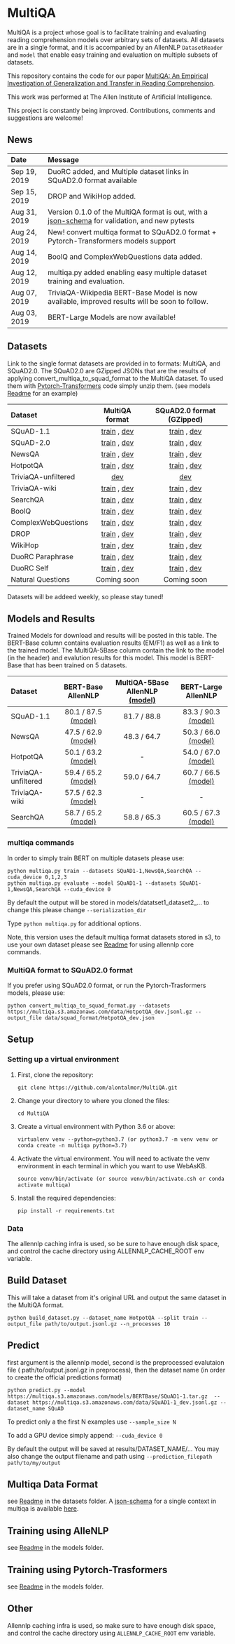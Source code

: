 # MultiQA

MultiQA is a project whose goal is to facilitate training and evaluating reading
comprehension models over arbitrary sets of datasets.
All datasets are in a single format, and it is accompanied by
an AllenNLP `DatasetReader` and `model` that enable easy training and evaluation
on multiple subsets of datasets.

This repository contains the code for our paper [MultiQA: An Empirical Investigation of Generalization and Transfer in Reading Comprehension](https://arxiv.org/abs/1905.13453).

This work was performed at The Allen Institute of Artificial Intelligence.   

This project is constantly being improved. Contributions, comments and suggestions are welcome!

## News

| Date | Message
| :----- | :-----
| Sep 19, 2019 | DuoRC added, and Multiple dataset links in SQuAD2.0 format available 
| Sep 15, 2019 | DROP and WikiHop added. 
| Aug 31, 2019 | Version 0.1.0 of the MultiQA format is out, with a [json-schema](https://github.com/alontalmor/multiqa/blob/master/models/datasets/multiqa_jsonschema.json) for validation, and new pytests  
| Aug 24, 2019 | New! convert multiqa format to SQuAD2.0 format + Pytorch-Transformers models support 
| Aug 14, 2019 | BoolQ and ComplexWebQuestions data added. 
| Aug 12, 2019 | multiqa.py added enabling easy multiple dataset training and evaluation. 
| Aug 07, 2019 | TriviaQA-Wikipedia BERT-Base Model is now available, improved results will be soon to follow. 
| Aug 03, 2019 | BERT-Large Models are now available! 


## Datasets

Link to the single format datasets are provided in to formats: MultiQA, and SQuAD2.0.
The SQuAD2.0 are GZipped JSONs that are the results of applying convert_multiqa_to_squad_format to the MultiQA dataset.
To used them with [Pytorch-Transformers](https://github.com/huggingface/pytorch-transformers) code simply unzip them. (see models [Readme](https://github.com/alontalmor/multiqa/blob/master/models/README.md) for an example)

| Dataset | MultiQA format |  SQuAD2.0 format (GZipped) | 
| :----- | :-----:|  :------------------: | 
| SQuAD-1.1 | [train](https://multiqa.s3.amazonaws.com/data/SQuAD1-1_train.jsonl.gz) , [dev](https://multiqa.s3.amazonaws.com/data/SQuAD1-1_dev.jsonl.gz) | [train](https://multiqa.s3.amazonaws.com/squad2-0_format_data/SQuAD1-1_train.json.gz) , [dev](https://multiqa.s3.amazonaws.com/squad2-0_format_data/SQuAD1-1_train.json.gz)
| SQuAD-2.0 | [train](https://multiqa.s3.amazonaws.com/data/SQuAD2-0_train.jsonl.gz) , [dev](https://multiqa.s3.amazonaws.com/data/SQuAD2-0_dev.jsonl.gz) | [train](https://multiqa.s3.amazonaws.com/squad2-0_format_data/SQuAD2-0_train.json.gz) , [dev](https://multiqa.s3.amazonaws.com/squad2-0_format_data/SQuAD2-0_train.json.gz)
| NewsQA | [train](https://multiqa.s3.amazonaws.com/data/NewsQA_train.jsonl.gz) , [dev](https://multiqa.s3.amazonaws.com/data/NewsQA_dev.jsonl.gz) | [train](https://multiqa.s3.amazonaws.com/squad2-0_format_data/NewsQA_train.json.gz) , [dev](https://multiqa.s3.amazonaws.com/squad2-0_format_data/NewsQA_dev.json.gz)  
| HotpotQA | [train](https://multiqa.s3.amazonaws.com/data/HotpotQA_train.jsonl.gz) , [dev](https://multiqa.s3.amazonaws.com/data/HotpotQA_dev.jsonl.gz) | [train](https://multiqa.s3.amazonaws.com/squad2-0_format_data/HotpotQA_train.json.gz) , [dev](https://multiqa.s3.amazonaws.com/squad2-0_format_data/HotpotQA_dev.json.gz)  
| TriviaQA-unfiltered |  [dev](https://multiqa.s3.amazonaws.com/data/TriviaQA_unfiltered_dev.jsonl.gz) |  [dev](https://multiqa.s3.amazonaws.com/squad2-0_format_data/TriviaQA_unfiltered_dev.json.gz)
| TriviaQA-wiki | [train](https://multiqa.s3.amazonaws.com/data/TriviaQA_wiki_train.jsonl.gz) , [dev](https://multiqa.s3.amazonaws.com/data/TriviaQA_wiki_dev.jsonl.gz) | [train](https://multiqa.s3.amazonaws.com/squad2-0_format_data/TriviaQA_wiki_train.json.gz) , [dev](https://multiqa.s3.amazonaws.com/squad2-0_format_data/TriviaQA_wiki_dev.json.gz)
| SearchQA | [train](https://multiqa.s3.amazonaws.com/data/SearchQA_train.jsonl.gz) , [dev](https://multiqa.s3.amazonaws.com/data/SearchQA_dev.jsonl.gz) | [train](https://multiqa.s3.amazonaws.com/squad2-0_format_data/SearchQA_train.json.gz) , [dev](https://multiqa.s3.amazonaws.com/squad2-0_format_data/SearchQA_dev.json.gz)
| BoolQ | [train](https://multiqa.s3.amazonaws.com/data/BoolQ_jsonl.gz) , [dev](https://multiqa.s3.amazonaws.com/data/BoolQ_dev.jsonl.gz) | [train](https://multiqa.s3.amazonaws.com/squad2-0_format_data/BoolQ_json.gz) , [dev](https://multiqa.s3.amazonaws.com/squad2-0_format_data/BoolQ_dev.json.gz) 
| ComplexWebQuestions | [train](https://multiqa.s3.amazonaws.com/data/ComplexWebQuestions_jsonl.gz) , [dev](https://multiqa.s3.amazonaws.com/data/ComplexWebQuestions_dev.jsonl.gz) | [train](https://multiqa.s3.amazonaws.com/squad2-0_format_data/ComplexWebQuestions_json.gz) , [dev](https://multiqa.s3.amazonaws.com/squad2-0_format_data/ComplexWebQuestions_dev.json.gz) |
| DROP | [train](https://multiqa.s3.amazonaws.com/data/DROP_jsonl.gz) , [dev](https://multiqa.s3.amazonaws.com/data/DROP_dev.jsonl.gz) | [train](https://multiqa.s3.amazonaws.com/squad2-0_format_data/DROP_json.gz) , [dev](https://multiqa.s3.amazonaws.com/squad2-0_format_data/DROP_dev.json.gz)
| WikiHop | [train](https://multiqa.s3.amazonaws.com/data/WikiHop_jsonl.gz) , [dev](https://multiqa.s3.amazonaws.com/data/WikiHop_dev.jsonl.gz) | [train](https://multiqa.s3.amazonaws.com/squad2-0_format_data/WikiHop_json.gz) , [dev](https://multiqa.s3.amazonaws.com/squad2-0_format_data/WikiHop_dev.json.gz)
| DuoRC Paraphrase| [train](https://multiqa.s3.amazonaws.com/data/DuoRC_Paraphrase_jsonl.gz) , [dev](https://multiqa.s3.amazonaws.com/data/DuoRC_Paraphrase_dev.jsonl.gz) | [train](https://multiqa.s3.amazonaws.com/squad2-0_format_data/DuoRC_Paraphrase_json.gz) , [dev](https://multiqa.s3.amazonaws.com/squad2-0_format_data/DuoRC_Paraphrase_dev.json.gz)
| DuoRC Self| [train](https://multiqa.s3.amazonaws.com/data/DuoRC_Self_jsonl.gz) , [dev](https://multiqa.s3.amazonaws.com/data/DuoRC_Self_dev.jsonl.gz) | [train](https://multiqa.s3.amazonaws.com/squad2-0_format_data/DuoRC_Self_json.gz) , [dev](https://multiqa.s3.amazonaws.com/squad2-0_format_data/DuoRC_Self_dev.json.gz)
| Natural Questions | Coming soon | Coming soon | Coming soon | Coming soon | Coming soon |  

Datasets will be addeed weekly, so please stay tuned!

## Models and Results

Trained Models for download and results will be posted in this table.
The BERT-Base column contains evaluation results (EM/F1) as well as a link to the trained model. 
The MultiQA-5Base column contain the link to the model (in the header) and evalution results for this model. This model is BERT-Base that has been trained on 5 datasets. 

| Dataset |  BERT-Base AllenNLP | MultiQA-5Base AllenNLP [(model)](https://multiqa.s3.amazonaws.com/models/BERTBase/SQuAD1-1_HotpotQA_NewsQA_TriviaQA_unfiltered_SearchQA__full.tar.gz) | BERT-Large AllenNLP| 
| :----- | :------------------: | :------------------: |  :------------------: | 
| SQuAD-1.1 |  80.1 / 87.5 [(model)](https://multiqa.s3.amazonaws.com/models/BERTBase/SQuAD1-1.tar.gz) | 81.7 / 88.8 | 83.3 / 90.3 [(model)](https://multiqa.s3.amazonaws.com/models/BERTLarge/SQuAD1-1.tar.gz)  | 
| NewsQA |  47.5 / 62.9 [(model)](https://multiqa.s3.amazonaws.com/models/BERTBase/NewsQA.tar.gz) | 48.3 / 64.7 | 50.3 / 66.0 [(model)](https://multiqa.s3.amazonaws.com/models/BERTLarge/NewsQA.tar.gz)  |  
| HotpotQA | 50.1 / 63.2 [(model)](https://multiqa.s3.amazonaws.com/models/BERTBase/HotpotQA.tar.gz) | - | 54.0 / 67.0 [(model)](https://multiqa.s3.amazonaws.com/models/BERTLarge/HotpotQA.tar.gz) |  
| TriviaQA-unfiltered |  59.4 / 65.2 [(model)](https://multiqa.s3.amazonaws.com/models/BERTBase/TriviaQA_unfiltered.tar.gz) | 59.0 / 64.7 | 60.7 / 66.5 [(model)](https://multiqa.s3.amazonaws.com/models/BERTLarge/TriviaQA_unfiltered.tar.gz)  |  
| TriviaQA-wiki |  57.5 / 62.3 [(model)](https://multiqa.s3.amazonaws.com/models/BERTBase/TriviaQA_wiki.tar.gz) | -  | -  |  
| SearchQA |  58.7 / 65.2 [(model)](https://multiqa.s3.amazonaws.com/models/BERTBase/SearchQA.tar.gz) | 58.8 / 65.3 | 60.5 / 67.3 [(model)](https://multiqa.s3.amazonaws.com/models/BERTLarge/SearchQA.tar.gz)  |  

### multiqa commands

In order to simply train BERT on multiple datasets please use:
```
python multiqa.py train --datasets SQuAD1-1,NewsQA,SearchQA --cuda_device 0,1,2,3
python multiqa.py evaluate --model SQuAD1-1 --datasets SQuAD1-1,NewsQA,SearchQA --cuda_device 0
```
By default the output will be stored in models/datatset1_dataset2_... to change this please change  `--serialization_dir`

Type `python multiqa.py` for additional options.

Note, this version uses the default multiqa format datasets stored in s3, to use your own dataset please see [Readme](https://github.com/alontalmor/multiqa/blob/master/models/README.md) for using allennlp core commands.
 
### MultiQA format to SQuAD2.0 format
If you prefer using SQuAD2.0 format, or run the Pytorch-Trasformers models, please use:
```
python convert_multiqa_to_squad_format.py --datasets https://multiqa.s3.amazonaws.com/data/HotpotQA_dev.jsonl.gz --output_file data/squad_format/HotpotQA_dev.json
```

 
## Setup

### Setting up a virtual environment

1.  First, clone the repository:

    ```
    git clone https://github.com/alontalmor/MultiQA.git
    ```

2.  Change your directory to where you cloned the files:

    ```
    cd MultiQA
    ```

3.  Create a virtual environment with Python 3.6 or above:

    ```
    virtualenv venv --python=python3.7 (or python3.7 -m venv venv or conda create -n multiqa python=3.7)
    ```

4.  Activate the virtual environment. You will need to activate the venv environment in each terminal in which you want to use WebAsKB.

    ```
    source venv/bin/activate (or source venv/bin/activate.csh or conda activate multiqa)
    ```
5.  Install the required dependencies:

    ```
    pip install -r requirements.txt
    ```


### Data

The allennlp caching infra is used, so be sure to have enough disk space, and control the cache directory using ALLENNLP_CACHE_ROOT env variable.

## Build Dataset
    
   This will take a dataset from it's original URL and output the same dataset in the MultiQA format.  
   
  `python build_dataset.py --dataset_name HotpotQA --split train --output_file path/to/output.jsonl.gz --n_processes 10`


## Predict 

first argument is the allennlp model, second is the preprocessed evalutaion file ( path/to/output.jsonl.gz in preprocess), then the dataset name (in order to create the official predictions format) 

 `python predict.py --model https://multiqa.s3.amazonaws.com/models/BERTBase/SQuAD1-1.tar.gz  --dataset https://multiqa.s3.amazonaws.com/data/SQuAD1-1_dev.jsonl.gz --dataset_name SQuAD`
 
 To predict only a the first N examples use `--sample_size N`
 
 To add a GPU device simply append: `--cuda_device 0`
 
 By default the output will be saved at results/DATASET_NAME/...  You may also change the output filename and path using `--prediction_filepath path/to/my/output`
 
 
## Multiqa Data Format
see [Readme](https://github.com/alontalmor/multiqa/blob/master/datasets/README.md) in the datasets folder.
A [json-schema](https://json-schema.org/) for a single context in multiqa is available [here](https://github.com/alontalmor/multiqa/blob/master/models/datasets/multiqa_jsonschema.json).

## Training using AlleNLP
see [Readme](https://github.com/alontalmor/multiqa/blob/master/models/README.md) in the models folder.

## Training using Pytorch-Trasformers
see [Readme](https://github.com/alontalmor/multiqa/blob/master/models/README.md) in the models folder.

## Other

Allennlp caching infra is used, so make sure to have enough disk space, and control the cache directory using `ALLENNLP_CACHE_ROOT` env variable.





